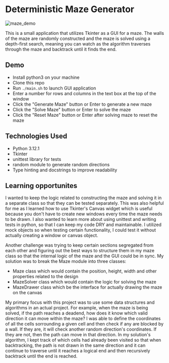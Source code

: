 # Deterministic Maze Generator

![maze_demo](https://github.com/jacastanon01/maze-solver/assets/24418510/afc3aed4-cdbf-4c79-89fd-8076d49685d4)

This is a small application that utilizes Tkinter as a GUI for a maze. The walls of the maze are randomly constructed and the maze is solved using a depth-first search, meaning you can watch as the algorithm traverses through the maze and backtrack until it finds the end.

## Demo

- Install python3 on your machine
- Clone this repo
- Run `./main.sh` to launch GUI application
- Enter a number for rows and columns in the text box at the top of the window
- Click the "Generate Maze" button or Enter to generate a new maze
- Click the "Solve Maze" button or Enter to solve the maze
- Click the "Reset Maze" button or Enter after solving maze to reset the maze

## Technologies Used

- Python 3.12.1
- Tkinter
- unittest library for tests
- random module to generate random directions
- Type hinting and docstrings to improve readability

## Learning opportunites

I wanted to keep the logic related to constructing the maze and solving it in a separate class so that they can be tested separately. This was also helpful for me as I learned how to use Tkinter's Canvas widget which is useful because you don't have to create new windows every time the maze needs to be drawn. I also wanted to learn more about using unittest and writing tests in python, so that I can keep my code DRY and maintainable. I utilized mock objects so when testing certain functionality, I could test it without actually creating a window or canvas object.

Another challenge was trying to keep certain sections segregated from each other and figuring out the best ways to structure them in my maze class so that the internal logic of the maze and the GUI could be in sync. My solution was to break the Maze module into three classes:

- Maze class which would contain the position, height, width and other properties related to the design
- MazeSolver class which would contain the logic for solving the maze
- MazeDrawer class which be the interface for actually drawing the maze on the canvas

My primary focus with this project was to use some data structures and algorithms in an actual project. For example, when the maze is being solved, if the path reaches a deadend, how does it know which valid direction it can move within the maze? I was able to define the coordinates of all the cells sorrounding a given cell and then check if any are blocked by a wall. If they are, it will check another random direction's coordinates. If they are not, then the path can move in that direction. In my solution's algorithm, I kept track of which cells had already been visited so that when backtracking, the path is not drawn in the same direction and it can continue to traverse until it reaches a logical end and then recursively backtrack until the end is reached.
